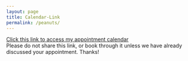 ```yaml
---
layout: page
title: Calendar-Link
permalink: /peanuts/
---
```

[Click this link to access my appointment calendar](https://square.site/book/LNVND8336RCYD/onion)  
Please do not share this link, or book through it unless we have already discussed your appointment. Thanks!